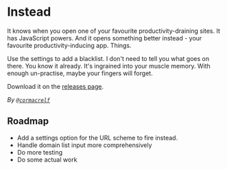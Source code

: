 # Instead

It knows when you open one of your favourite productivity-draining sites. It has JavaScript powers. And it opens something better instead - your favourite productivity-inducing app. Things.

Use the settings to add a blacklist. I don't need to tell you what goes on there. You know it already. It's ingrained into your muscle memory. With enough un-practise, maybe your fingers will forget.

Download it on the [releases page](https://github.com/cormacrelf/instead/releases).

*By [`@cormacrelf`](http://cormacrelf.com/about.html)*

## Roadmap

- Add a settings option for the URL scheme to fire instead.
- Handle domain list input more comprehensively
- Do more testing
- Do some actual work
